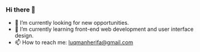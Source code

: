 ### Hi there 👋

- 🔭 I’m currently looking for new opportunities.
- 🌱 I’m currently learning front-end web development and user interface design.
- 📫 How to reach me: luqmanherifa@gmail.com

<!--
<br />
[![Top Langs](https://github-readme-stats.vercel.app/api/top-langs/?username=luqmanherifa&layout=compact)](https://github.com/luqmanherifa)
<br />
<br />
[![Luqman Herifa's GitHub stats](https://github-readme-stats.vercel.app/api?username=luqmanherifa)](https://github.com/luqmanherifa)
-->
